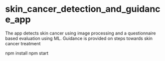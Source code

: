 # skin_cancer_detection_and_guidance_app
The app detects skin cancer using image processing and a questionnaire based evaluation using ML. Guidance is provided on steps towards skin cancer treatment

npm install
npm start